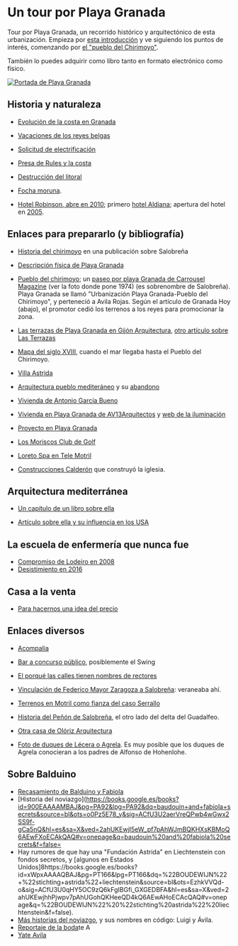 # Un tour por Playa Granada

Tour por Playa Granada, un recorrido histórico y arquitectónico de
esta urbanización. Empieza por [esta introducción](intro.md) y ve
siguiendo los puntos de interés, comenzando por [el "pueblo del
Chirimoyo"](pois/pueblo-del-chirimoyo.md).

También lo puedes adquirir como libro tanto en formato electrónico
como físico.

[![Portada de Playa Granada](https://m.media-amazon.com/images/I/51oaFn0apcL.jpg)](https://amzn.to/3kLGElj)

## Historia y naturaleza

*  [Evolución de la costa en Granada](https://books.google.es/books?id=hRlSAQAAQBAJ&pg=PA47&dq=%22playa+granada%22&hl=es&sa=X&ved=0ahUKEwipl9vvtsrjAhVRBGMBHaEBAuUQ6AEIKTAA#v=onepage&q=%22playa%20granada%22&f=false)

*  [Vacaciones de los reyes belgas](http://www.pedrocheenlared.es/doc/_anfora1969.pdf)

*  [Solicitud de electrificación](https://www.boe.es/boe/dias/1972/12/01/pdfs/A21462-21462.pdf)

*  [Presa de Rules y la costa](https://www.motrildigital.com/la-presa-rules-impide-la-regeneracion-natural-las-playas-la-costa/)

* [Destrucción del litoral](https://www.motrildigital.com/buxus-la-destruccion-del-litoral/) 

*  [Focha moruna](https://telemotril.com/el-proyecto-de-reintroduccion-de-la-focha-moruna-en-la-charca-de-suarez-gana-el-premio-ciudad-sostenible/).

*  [Hotel Robinson, abre en 2010](https://www.ideal.es/granada/v/20100426/costa/turismo-aleman-conquista-motril-20100426.html);
   primero
   [hotel Aldiana](https://www.hosteltur.com/13404_aldiana-invertira-235-millones-construccion-hotel-cuatro-estrellas-motril.html);
   apertura del hotel en [2005](https://www.hosteltur.com/29566_viajes-meditours-preve-triplicar-su-red-agencias-antes-finalizar-ano.html).

## Enlaces para prepararlo (y bibliografía)

* [Historia del chirimoyo](https://issuu.com/salobrenaturismo/docs/senderos_de_salobre__a_fondo_crema_) en
una publicación sobre Salobreña

* [Descripción física de Playa Granada](http://www.motril.es/index.php?id=666)

* [Pueblo del chirimoyo](http://mirablogdegranada.blogspot.com/2014/08/playa-granada-urbanizacion-pueblo-del.html);
  un
  [paseo por playa Granada de Carrousel Magazine](http://carrouselmagazine.blogspot.com/2013/08/paseo-por-playa-granada.html) (ver
  la foto donde pone 1974) (es sobrenombre de Salobreña). Playa
  Granada se llamó "Urbanización Playa Granada-Pueblo del Chirimoyo",
  y perteneció a Avila Rojas. Según el artículo de Granada Hoy
  (abajo), el promotor cedió los terrenos a los reyes para promocionar
  la zona.

* [Las terrazas de Playa Granada en Gijón Arquitectura](http://www.gijonarquitectura.com/las_terrazas_de_playa_granada.html),
  [otro artículo sobre Las Terrazas](https://www.plazatio.com/es/proyecto/urbanizacion-las-terrazas-de-playa-granada-2)

* [Mapa del siglo XVIII](http://hera.ugr.es/tesisugr/21930132.pdf),
  cuando el mar llegaba hasta el Pueblo del Chirimoyo.

*  [Villa Astrida](https://www.granadahoy.com/granada/Villa-Astrida-queda-epoca-dorada_0_709429403.html)

* [Arquitectura pueblo mediteráneo](https://www.diariosur.es/economia/vivienda/201704/07/arquitectura-20170406222212.html) y
  su [abandono](https://tasaciones.cbre.es/noticias-de-tasaciones/que-esta-pasando-en-el-mercado-residencial-de-la-costa-del-sol/)

* [Vivienda de Antonio García Bueno](https://www.antoniogarciabueno.com/vivienda-en-playa-granada.html)

* [Vivienda en Playa Granada de AV13Arquitectos](http://www.av13arquitectos.es/casa-playa-granada.html) y
  [web de la iluminación](https://www.biglighting.es/proyectos/vivienda-en-playa-granada/)

* [Proyecto en Playa Granada](https://acota2-arquitectura-y-gestion-slp.business.site/posts/2729283919631364674?hl=es)

* [Los Moriscos Club de Golf](http://www.juntadeandalucia.es/turismoycomercio/publicaciones/143334969_Cap10.pdf)

* [Loreto Spa en Tele Motril](https://twitter.com/OleajeGranada/status/336796344792518656) 

* [Construcciones Calderón](https://www.construccionescalderon.com/es/Proyectos-Construcciones-Calderon) que construyó la iglesia.

## Arquitectura mediterránea

* [Un capítulo de un libro sobre ella](http://www.meda-corpus.net/libros/pdf_livre_atm/atm_esp/02-atm_esp.pdf)

* [Artículo sobre ella y su influencia en los USA](https://casisima.com/caracteristicas-de-la-arquitectura-mediterranea/)

## La escuela de enfermería que nunca fue

* [Compromiso de Lodeiro en 2008](https://www.ideal.es/granada/20080410/costa/compromete-implantar-escuela-enfermeria-20080410.html)
*
  [Desistimiento en 2016](http://motrildigital.blogspot.com/2016/02/el-pp-acusa-la-alcaldesa-de-motril-de.html)

## Casa a la venta

* [Para hacernos una idea del precio](https://housfy.com/comprar-casa/motril/calle-rector-lorenzo-morillas-cuevas-85724)

## Enlaces diversos

* [Acompalia](https://www.europapress.es/andalucia/noticia-asociacion-acompalia-abrira-centro-cuidados-paliativos-enfermos-terminales-lanjaron-mes-20151011104232.html)

* [Bar a concurso público](https://motrildigital.blogia.com/2014/032507-el-ayuntamiento-saca-a-concurso-la-gesti-n-de-un-caf-bar-en-playa-granada.php), posiblemente el Swing

* [El porqué las calles tienen nombres de rectores](https://www.ideal.es/granada/20091014/costa/playa-granada-propone-quitar-20091014.html)

* [Vinculación de Federico Mayor Zaragoza a Salobreña](https://www.ideal.es/granada/20130604/local/costa/federico-mayor-zaragoza-encanta-201306040123.html): veraneaba ahí.

* [Terrenos en Motril como fianza del caso Serrallo](https://www.granadahoy.com/granada/Serrallo-caso-fianza-terrenos-playa-granada_0_1315368674.html)


* [Historia del Peñón de Salobreña](http://revistas.uned.es/index.php/ETFVI/article/view/18846), el otro lado del delta del Guadalfeo.

* [Otra casa de Olóriz Arquitectura](http://oloriz.net/playa_granada.html#4)

* [Foto de duques de Lécera o Agrela](https://archive.org/details/BSRes0041929EJ/page/n1). Es muy posible que los duques de Agrela conocieran a los padres de Alfonso de Hohenlohe.

## Sobre Balduino


* [Recasamiento de Balduino y Fabiola](https://www.lameuse.be/429008/article/2019-08-27/revelations-le-remariage-secret-de-baudouin-et-fabiola)
* [Historia del noviazgo](https://books.google.es/books?id=900EAAAAMBAJ&pg=PA92&lpg=PA92&dq=baudouin+and+fabiola+secrets&source=bl&ots=o0Pz5E78_y&sig=ACfU3U2aerVreQPwb4wGwx2SS9f-gCa5nQ&hl=es&sa=X&ved=2ahUKEwjI5eW_pf7pAhWJmBQKHXsKBMoQ6AEwFXoECAkQAQ#v=onepage&q=baudouin%20and%20fabiola%20secrets&f=false=
* Hay rumores de que hay una "Fundación Astrida" en Liechtenstein con fondos secretos, y [algunos en Estados Unidos]8https://books.google.es/books?id=xWpxAAAAQBAJ&pg=PT166&lpg=PT166&dq=%22BOUDEWIJN%22+%22stichting+astrida%22+liechtenstein&source=bl&ots=EzhkVVQd-o&sig=ACfU3U0qHY5OC9zQ6kFgIBGfi_GXGEDBFA&hl=es&sa=X&ved=2ahUKEwjhhPjwpv7pAhUGohQKHeeQD4kQ6AEwAHoECAcQAQ#v=onepage&q=%22BOUDEWIJN%22%20%22stichting%20astrida%22%20liechtenstein&f=false).
* [Más historias del noviazgo](https://www.lesoir.be/art/1286062/article/soirmag/soirmag-histoire/2016-08-08/baudouin-et-fabiola-un-couple-fusionnel), y sus nombres en código: Luigi y Ávila.
* [Reportaje de la boda](https://www.vogue.com.au/celebrity/royals/inside-king-baudouin-and-queen-fabiolas-1960-wedding/image-gallery/85d5c780a83fc28fe5075eb873bfe1ce)te A
* [Yate Avila](https://inventaris.onroerenderfgoed.be/erfgoedobjecten/99091)
